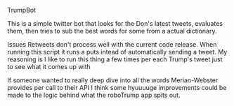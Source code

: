 TrumpBot

This is a simple twitter bot that looks for the Don's latest tweets, evaluates them, then tries to sub the best words for some from a actual dictionary.

Issues
Retweets don't process well with the current code release.
When running this script it runs a puts intead of automatically sending a tweet. My reasoning is I like to run this thing a few times per each Trump's tweet just to see what it comes up with

If someone wanted to really deep dive into all the words Merian-Webster provides per call to their API I think some hyuuuuge improvements could be made to the logic behind what the roboTrump app spits out.
